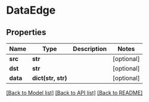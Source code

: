# DataEdge

## Properties
Name | Type | Description | Notes
------------ | ------------- | ------------- | -------------
**src** | **str** |  | [optional] 
**dst** | **str** |  | [optional] 
**data** | **dict(str, str)** |  | [optional] 

[[Back to Model list]](../README.md#documentation-for-models) [[Back to API list]](../README.md#documentation-for-api-endpoints) [[Back to README]](../README.md)


